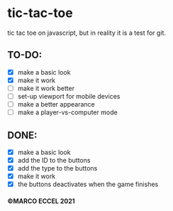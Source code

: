 # tic-tac-toe
tic tac toe on javascript, but in reality it is a test for git. 


## TO-DO:
- [x] make a basic look
- [x] make it work
- [ ] make it work better
- [ ] set-up viewport for mobile devices
- [ ] make a better appearance
- [ ] make a player-vs-computer mode

## DONE:

- [x] make a basic look
- [x] add the ID to the buttons
- [x] add the type to the buttons
- [x] make it work
- [x] the buttons deactivates when the game finishes

#### ©MARCO ECCEL 2021
